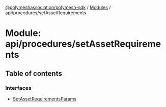 [@polymeshassociation/polymesh-sdk](../README.md) / [Modules](../modules.md) / api/procedures/setAssetRequirements

# Module: api/procedures/setAssetRequirements

## Table of contents

### Interfaces

- [SetAssetRequirementsParams](../interfaces/api_procedures_setAssetRequirements.SetAssetRequirementsParams.md)
